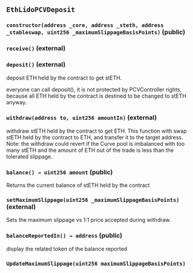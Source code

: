 ## `EthLidoPCVDeposit`






### `constructor(address _core, address _steth, address _stableswap, uint256 _maximumSlippageBasisPoints)` (public)





### `receive()` (external)





### `deposit()` (external)

deposit ETH held by the contract to get stETH.


everyone can call deposit(), it is not protected by PCVController
rights, because all ETH held by the contract is destined to be
changed to stETH anyway.

### `withdraw(address to, uint256 amountIn)` (external)

withdraw stETH held by the contract to get ETH.
This function with swap stETH held by the contract to ETH, and transfer
it to the target address. Note: the withdraw could
revert if the Curve pool is imbalanced with too many stETH and the amount
of ETH out of the trade is less than the tolerated slippage.




### `balance() → uint256 amount` (public)

Returns the current balance of stETH held by the contract



### `setMaximumSlippage(uint256 _maximumSlippageBasisPoints)` (external)

Sets the maximum slippage vs 1:1 price accepted during withdraw.




### `balanceReportedIn() → address` (public)

display the related token of the balance reported




### `UpdateMaximumSlippage(uint256 maximumSlippageBasisPoints)`







